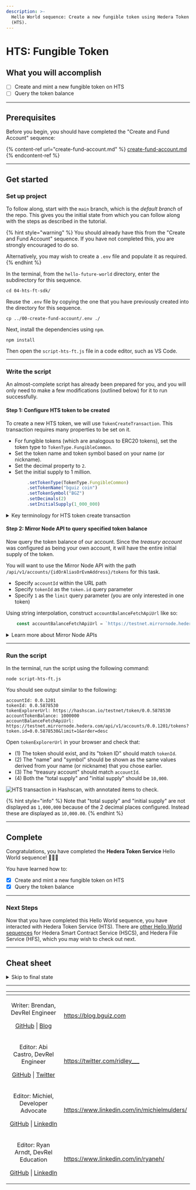 ```yaml
---
description: >-
  Hello World sequence: Create a new fungible token using Hedera Token Service
  (HTS).
---
```


# HTS: Fungible Token

## What you will accomplish

* [ ] Create and mint a new fungible token on HTS
* [ ] Query the token balance

***

## Prerequisites

Before you begin, you should have completed the "Create and Fund Account" sequence:

{% content-ref url="create-fund-account.md" %}
[create-fund-account.md](create-fund-account.md)
{% endcontent-ref %}

***

## Get started

### Set up project

To follow along, start with the `main` branch, which is the _default branch_ of the repo. This gives you the initial state from which you can follow along with the steps as described in the tutorial.

{% hint style="warning" %}
You should already have this from the "Create and Fund Account" sequence. If you have not completed this, you are strongly encouraged to do so.

Alternatively, you may wish to create a `.env` file and populate it as required.
{% endhint %}

In the terminal, from the `hello-future-world` directory, enter the subdirectory for this sequence.

```shell
cd 04-hts-ft-sdk/
```

Reuse the `.env` file by copying the one that you have previously created into the directory for this sequence.

```shell
cp ../00-create-fund-account/.env ./
```

Next, install the dependencies using `npm`.

```shell
npm install
```

Then open the `script-hts-ft.js` file in a code editor, such as VS Code.

***

### Write the script

An almost-complete script has already been prepared for you, and you will only need to make a few modifications (outlined below) for it to run successfully.

#### Step 1: Configure HTS token to be created

To create a new HTS token, we will use `TokenCreateTransaction`. This transaction requires many properties to be set on it.

* For fungible tokens (which are analogous to ERC20 tokens), set the token type to `TokenType.FungibleCommon`.
* Set the token name and token symbol based on your name (or nickname).
* Set the decimal property to `2`.
* Set the initial supply to 1 million.

```js
        .setTokenType(TokenType.FungibleCommon)
        .setTokenName("bguiz coin")
        .setTokenSymbol("BGZ")
        .setDecimals(2)
        .setInitialSupply(1_000_000)
```

<details>

<summary>Key terminology for HTS token create transaction</summary>

* Token Type: Fungible tokens, declared using `TokenType.FungibleCommon`, may be thought of as analogous to _ERC20_ tokens. Note that HTS also supports another token type, `TokenType.NonFungibleUnique`, which may be thought of as analogous to _ERC721_ tokens.
* Token Name: This is the full name of the token. For example, "Singapore Dollar".
* Token Symbol: This is the abbreviation of the token's name. For example, "SGD".
* Decimals: This is the number of decimal places the currency uses. For example, `2` mimics "cents", where the smallest unit of the token is 0.01 (1/100) of a single token.
* Initial Supply: This is the number units of the token to "mint" when first creating the token. Note that this is specified in the smallest units, so `1_000_000` initial supply when decimals is 2, results in `10_000` full units of the token being minted. It might be easier to think about it as "one million cents equals ten thousand dollars".
* Treasury Account ID: This is the account that the initial supply is credited to. For example, using `accountId` would mean that your own account receives all the tokens when they are minted.
* Admin Key: This is the account that is authorised to administrate this token. For example, using `accountKey` would mean that your own account would get to perform actions such as minting additional supply.

</details>

#### Step 2: Mirror Node API to query specified token balance

Now query the token balance of our account. Since the _treasury account_ was configured as being your own account, it will have the entire initial supply of the token.

You will want to use the Mirror Node API with the path `/api/v1/accounts/{idOrAliasOrEvmAddress}/tokens` for this task.

* Specify `accountId` within the URL path
* Specify `tokenId` as the `token.id` query parameter
* Specify `1` as the `limit` query parameter (you are only interested in one token)

Using string interpolation, construct `accountBalanceFetchApiUrl` like so:

```js
    const accountBalanceFetchApiUrl = `https://testnet.mirrornode.hedera.com/api/v1/accounts/${accountId}/tokens?token.id=${tokenId}&limit=1&order=desc`;
```

<details>

<summary>Learn more about Mirror Node APIs</summary>

You can explore the Mirror Node APIs interactively via its Swagger page: [Hedera Testnet Mirror Node REST API](https://testnet.mirrornode.hedera.com/api/v1/docs/#/).

You can perform the same Mirror Node API query as `accountBalanceFetchApiUrl` above. This is what the relevant part of the Swagger page would look like when doing so:

<img src="../../.gitbook/assets/hello-world--hts--mirror-node-swagger.drawing.svg" alt="" data-size="original">

You can learn more about the Mirror Nodes via its documentation: [REST API](https://docs.hedera.com/hedera/sdks-and-apis/rest-api).

</details>

***

### Run the script

In the terminal, run the script using the following command:

```shell
node script-hts-ft.js
```

You should see output similar to the following:

```
accountId: 0.0.1201
tokenId: 0.0.5878530
tokenExplorerUrl: https://hashscan.io/testnet/token/0.0.5878530
accountTokenBalance: 1000000
accountBalanceFetchApiUrl: https://testnet.mirrornode.hedera.com/api/v1/accounts/0.0.1201/tokens?token.id=0.0.5878530&limit=1&order=desc
```

Open `tokenExplorerUrl` in your browser and check that:

* (1) The token should exist, and its "token ID" should match `tokenId`.
* (2) The "name" and "symbol" should be shown as the same values derived from your name (or nickname) that you chose earlier.
* (3) The "treasury account" should match `accountId`.
* (4) Both the "total supply" and "initial supply" should be `10,000`.

<img src="../../.gitbook/assets/hello-world--hts--token.drawing.svg" alt="HTS transaction in Hashscan, with annotated items to check." class="gitbook-drawing">

{% hint style="info" %}
Note that "total supply" and "initial supply" are not displayed as `1,000,000` because of the 2 decimal places configured. Instead these are displayed as `10,000.00`.
{% endhint %}

***

## Complete

Congratulations, you have completed the **Hedera Token Service** Hello World sequence! 🎉🎉🎉

You have learned how to:

* [x] Create and mint a new fungible token on HTS
* [x] Query the token balance

***

### Next Steps

Now that you have completed this Hello World sequence, you have interacted with Hedera Token Service (HTS). There are [other Hello World sequences](../) for Hedera Smart Contract Service (HSCS), and Hedera File Service (HFS), which you may wish to check out next.

***

## Cheat sheet

<details>

<summary>Skip to final state</summary>

The repo, [`github.com/hedera-dev/hello-future-world`](https://github.com/hedera-dev/hello-future-world/), is intended to be used alongside this tutorial.

To skip ahead to the final state, use the `completed` branch. This gives you the final state with which you can compare your implementation to the completed steps of the tutorial.

```shell
git fetch origin completed:completed
git checkout completed
```

To see the full set of differences between the initial and final states of the repo, you can use `diff`.

```shell
cd 04-hts-ft-sdkdir/
git diff main..completed -- ./
```

Alternatively, you may view the `diff` rendered on Github: [`hedera-dev/hello-future-world/compare/main..completed`](https://github.com/hedera-dev/hello-future-world/compare/main..completed) (This will show the `diff` for _all_ sequences.)

Note that the branch names are delimited by `..`, and not by `...`, as the latter finds the `diff` with the latest common ancestor commit, which _is not_ what we want in this case.

</details>

***

<table data-card-size="large" data-view="cards"><thead><tr><th align="center"></th><th data-hidden data-card-target data-type="content-ref"></th></tr></thead><tbody><tr><td align="center"><p>Writer: Brendan, DevRel Engineer</p><p><a href="https://github.com/bguiz">GitHub</a> | <a href="https://blog.bguiz.com">Blog</a></p></td><td><a href="https://blog.bguiz.com">https://blog.bguiz.com</a></td></tr><tr><td align="center"><p>Editor: Abi Castro, DevRel Engineer</p><p><a href="https://github.com/a-ridley">GitHub</a> | <a href="https://twitter.com/ridley___">Twitter</a></p></td><td><a href="https://twitter.com/ridley___">https://twitter.com/ridley___</a></td></tr><tr><td align="center"><p>Editor: Michiel, Developer Advocate</p><p><a href="https://github.com/michielmulders">GitHub</a> | <a href="https://www.linkedin.com/in/michielmulders/">LinkedIn</a></p></td><td><a href="https://www.linkedin.com/in/michielmulders/">https://www.linkedin.com/in/michielmulders/</a></td></tr><tr><td align="center"><p>Editor: Ryan Arndt, DevRel Education</p><p><a href="https://github.com/swirlds-ryan">GitHub</a> | <a href="https://www.linkedin.com/in/ryaneh/">LinkedIn</a></p></td><td><a href="https://www.linkedin.com/in/ryaneh/">https://www.linkedin.com/in/ryaneh/</a></td></tr></tbody></table>
